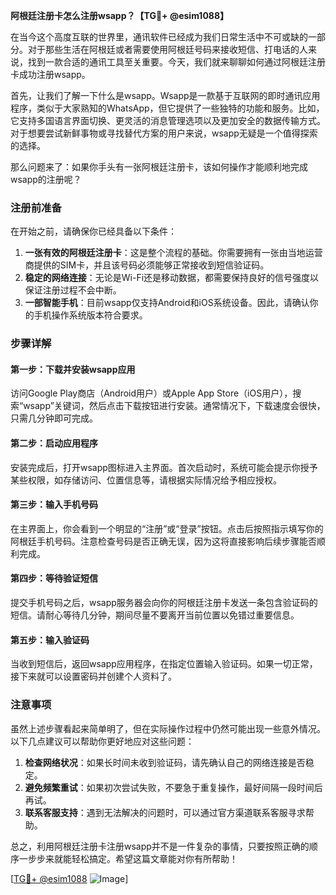 **阿根廷注册卡怎么注册wsapp？【TG💪+ @esim1088】**

在当今这个高度互联的世界里，通讯软件已经成为我们日常生活中不可或缺的一部分。对于那些生活在阿根廷或者需要使用阿根廷号码来接收短信、打电话的人来说，找到一款合适的通讯工具至关重要。今天，我们就来聊聊如何通过阿根廷注册卡成功注册wsapp。

首先，让我们了解一下什么是wsapp。Wsapp是一款基于互联网的即时通讯应用程序，类似于大家熟知的WhatsApp，但它提供了一些独特的功能和服务。比如，它支持多国语言界面切换、更灵活的消息管理选项以及更加安全的数据传输方式。对于想要尝试新鲜事物或寻找替代方案的用户来说，wsapp无疑是一个值得探索的选择。

那么问题来了：如果你手头有一张阿根廷注册卡，该如何操作才能顺利地完成wsapp的注册呢？

### 注册前准备

在开始之前，请确保你已经具备以下条件：

1. **一张有效的阿根廷注册卡**：这是整个流程的基础。你需要拥有一张由当地运营商提供的SIM卡，并且该号码必须能够正常接收到短信验证码。
2. **稳定的网络连接**：无论是Wi-Fi还是移动数据，都需要保持良好的信号强度以保证注册过程不会中断。
3. **一部智能手机**：目前wsapp仅支持Android和iOS系统设备。因此，请确认你的手机操作系统版本符合要求。

### 步骤详解

#### 第一步：下载并安装wsapp应用

访问Google Play商店（Android用户）或Apple App Store（iOS用户），搜索“wsapp”关键词，然后点击下载按钮进行安装。通常情况下，下载速度会很快，只需几分钟即可完成。

#### 第二步：启动应用程序

安装完成后，打开wsapp图标进入主界面。首次启动时，系统可能会提示你授予某些权限，如存储访问、位置信息等，请根据实际情况给予相应授权。

#### 第三步：输入手机号码

在主界面上，你会看到一个明显的“注册”或“登录”按钮。点击后按照指示填写你的阿根廷手机号码。注意检查号码是否正确无误，因为这将直接影响后续步骤能否顺利完成。

#### 第四步：等待验证短信

提交手机号码之后，wsapp服务器会向你的阿根廷注册卡发送一条包含验证码的短信。请耐心等待几分钟，期间尽量不要离开当前位置以免错过重要信息。

#### 第五步：输入验证码

当收到短信后，返回wsapp应用程序，在指定位置输入验证码。如果一切正常，接下来就可以设置密码并创建个人资料了。

### 注意事项

虽然上述步骤看起来简单明了，但在实际操作过程中仍然可能出现一些意外情况。以下几点建议可以帮助你更好地应对这些问题：

1. **检查网络状况**：如果长时间未收到验证码，请先确认自己的网络连接是否稳定。
2. **避免频繁重试**：如果初次尝试失败，不要急于重复操作，最好间隔一段时间后再试。
3. **联系客服支持**：遇到无法解决的问题时，可以通过官方渠道联系客服寻求帮助。

总之，利用阿根廷注册卡注册wsapp并不是一件复杂的事情，只要按照正确的顺序一步步来就能轻松搞定。希望这篇文章能对你有所帮助！

[[TG💪+ @esim1088](https://t.me/s/esim1088) ![Image](https://i.postimg.cc/4NQfJmqS/Snipaste-2025-05-13-00-14-12.png)]